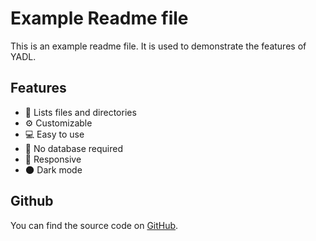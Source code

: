 # Example Readme file

This is an example readme file. It is used to demonstrate the features of YADL.

## Features

- 📂 Lists files and directories
- ⚙️ Customizable
- 💻 Easy to use
- 🚫 No database required
- 📱 Responsive
- 🌑 Dark mode

## Github

You can find the source code on [GitHub](https://github.com/jmcrafter26/ya-directory-lister).
